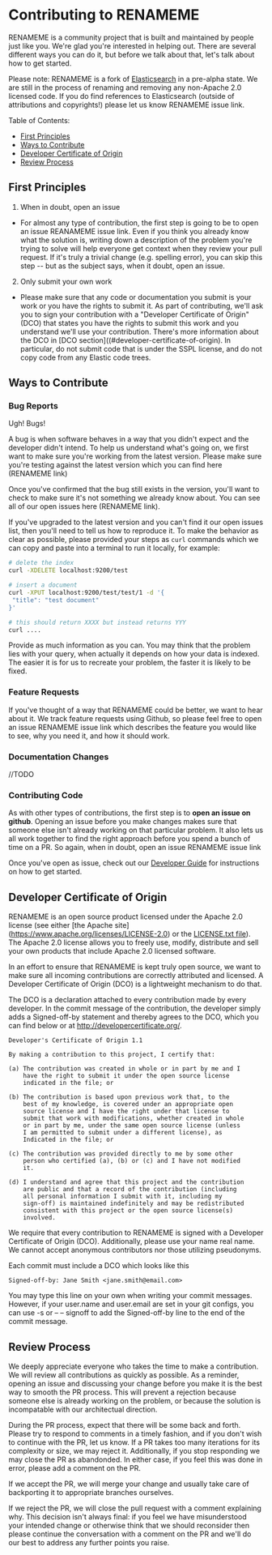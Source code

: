 Contributing to RENAMEME
=============================

RENAMEME is a community project that is built and maintained by people just like you.  We're glad you're interested in helping out.  There are several different ways you can do it, but before we talk about that, let's talk about how to get started.

Please note:  RENAMEME is a fork of [Elasticsearch](https://github.com/elastic/elasticsearch) in a pre-alpha state.  We are still in the process of renaming and removing any non-Apache 2.0 licensed code.  If you do find references to Elasticsearch (outside of attributions and copyrights!) please let us know RENAMEME issue link.   

Table of Contents:
- [First Principles](#first-principles)
- [Ways to Contribute](#ways-to-contribute)
- [Developer Certificate of Origin](#developer-certificate-of-origin)
- [Review Process](#review-process)


## First Principles

1. When in doubt, open an issue
* For almost any type of contribution, the first step is going to be to open an issue REANAMEME issue link.  Even if you think you already know what the solution is, writing down a description of the problem you're trying to solve will help everyone get context when they review your pull request.  If it's truly a trivial change (e.g. spelling error), you can skip this step -- but as the subject says, when it doubt, open an issue.

2. Only submit your own work
* Please make sure that any code or documentation you submit is your work or you have the rights to submit it.  As part of contributing, we'll ask you to sign your contribution with a "Developer Certificate of Origin" (DCO) that states you have the rights to submit this work and you understand we'll use your contribution.  There's more information about the DCO in [DCO section]((#developer-certificate-of-origin).   In particular, do not submit code that is under the SSPL license, and do not copy code from any Elastic code trees.

## Ways to Contribute

### Bug Reports

Ugh!  Bugs!

A bug is when  software behaves in a way that you didn't expect and the developer didn't intend.  To help us understand what's going on, we first want to make sure you're working from the latest version.  Please make sure you're testing against the latest version which you can find here (RENAMEME link)

Once you've confirmed that the bug still exists in the version, you'll want to check to make sure it's not something we already know about.  You can see all of our open issues here (RENAMEME link).

If you've upgraded to the latest version and you can't find it our open issues list, then you'll need to tell us how to reproduce it.  To make the behavior as clear as possible, please provided your steps as `curl` commands which we can copy and paste into a terminal to run it locally, for example:

```sh
# delete the index
curl -XDELETE localhost:9200/test

# insert a document
curl -XPUT localhost:9200/test/test/1 -d '{
 "title": "test document"
}'

# this should return XXXX but instead returns YYY
curl ....
```

Provide as much information as you can. You may think that the problem lies with your query, when actually it depends on how your data is indexed. The easier it is for us to recreate your problem, the faster it is likely to be fixed.

### Feature Requests

If you've thought of a way that RENAMEME could be better, we want to hear about it.  We track feature requests using Github, so please feel free to open an issue  RENAMEME issue link which describes the feature you would like to see, why you need it, and how it should work.

### Documentation Changes

//TODO 

### Contributing Code

As with other types of contributions, the first step is to **open an issue on github**.  Opening an issue before you make changes makes sure that someone else isn't already working on that particular problem.  It also lets us all work together to find the right approach before you spend a bunch of time on a PR.  So again, when in doubt, open an issue RENAMEME issue link

Once you've open as issue, check out our [Developer Guide](./DEVELOPER_GUIDE.md) for instructions on how to get started. 

## Developer Certificate of Origin

RENAMEME is an open source product licensed under the Apache 2.0 license (see either [the Apache site] (https://www.apache.org/licenses/LICENSE-2.0) or the [LICENSE.txt file](./LICENSE.txt)).  The Apache 2.0 license allows you to freely use, modify, distribute and sell your own products that include Apache 2.0 licensed software. 

In an effort to ensure that RENAMEME is kept truly open source, we want to make sure all incoming contributions are correctly attributed and licensed. A Developer Certificate of Origin (DCO) is a lightweight mechanism to do that.

The DCO is a declaration attached to every contribution made by every developer. In the commit message of the contribution, the developer simply adds a Signed-off-by statement and thereby agrees to the DCO, which you can find below or at http://developercertificate.org/.

```
Developer's Certificate of Origin 1.1

By making a contribution to this project, I certify that:

(a) The contribution was created in whole or in part by me and I
    have the right to submit it under the open source license
    indicated in the file; or

(b) The contribution is based upon previous work that, to the
    best of my knowledge, is covered under an appropriate open
    source license and I have the right under that license to
    submit that work with modifications, whether created in whole
    or in part by me, under the same open source license (unless
    I am permitted to submit under a different license), as
    Indicated in the file; or

(c) The contribution was provided directly to me by some other
    person who certified (a), (b) or (c) and I have not modified
    it.

(d) I understand and agree that this project and the contribution
    are public and that a record of the contribution (including
    all personal information I submit with it, including my
    sign-off) is maintained indefinitely and may be redistributed
    consistent with this project or the open source license(s)
    involved.
 ```
We require that every contribution to RENAMEME is signed with a Developer Certificate of Origin (DCO).  Additionally, please use your name real name.  We cannot accept anonymous contributors nor those utilizing pseudonyms.
 
Each commit must include a DCO which looks like this

```
Signed-off-by: Jane Smith <jane.smith@email.com>
```
You may type this line on your own when writing your commit messages.  However, if your user.name and user.email are set in your git configs, you can use -s or – – signoff to add the Signed-off-by line to the end of the commit message.

## Review Process

We deeply appreciate everyone who takes the time to make a contribution.  We will review all contributions as quickly as possible.  As a reminder, opening an issue and discussing your change before you make it is the best way to smooth the PR process.  This will prevent a rejection because someone else is already working on the problem, or because the solution is incompatable with our architectual direction. 

During the PR process, expect that there will be some back and forth.  Please try to respond to comments in a timely fashion, and if you don't wish to continue with the PR, let us know.  If a PR takes too many iterations for its complexity or size, we may reject it.  Additionally, if you stop responding we may close the PR as abandonded.  In either case, if you feel this was done in error, please add a comment on the PR.   

If we accept the PR, we will merge your change and usually take care of backporting it to appropriate branches ourselves.

If we reject the PR, we will close the pull request with a comment explaining why. This decision isn't always final: if you feel we have
misunderstood your intended change or otherwise think that we should reconsider then please continue the conversation with a comment on the PR and
we'll do our best to address any further points you raise.
